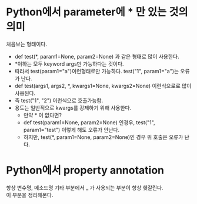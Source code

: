# Python에서 parameter에 * 만 있는 것의 의미 
처음보는 형태이다.
- def test(*, param1=None, param2=None) 과 같은 형태로 많이 사용한다.
- *이하는 모두 keyword args만 가능하다는 것이다.
- 따라서 test(param1="a")이런형태로만 가능하다. test("1", param1="a")는 오류가 난다.
- def test(args1, args2, *, kwargs1=None, kwargs2=None) 이런식으로로 많이 사용된다.
- 즉 test("1", "2") 이런식으로 호출가능함.
- 용도는 일반적으로 kwargs를 강제하기 위해 사용한다.
  - 만약 * 이 없다면?
  - def test(param1=None, param2=None) 인경우, test("1", param1="test") 이렇게 해도 오류가 안난다.
  - 하지만, test(*, param1=None, param2=None)인 경우 위 호출은 오류가 난다.
  

# Python에서 property annotation

항상 변수명, 메소드명 기타 부분에서 _ 가 사용되는 부분이 항상 헷갈린다.  
이 부분을 정리해본다.  

